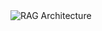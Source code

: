 <img alt="RAG Architecture" src="https://github.com/user-attachments/assets/1b648d60-58cc-4b95-a951-447b603140fc"/>

